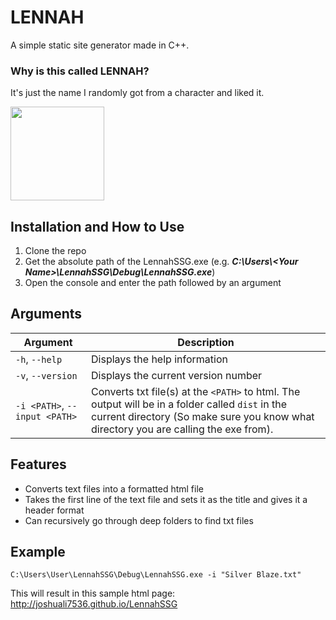 # LENNAH
A simple static site generator made in C++.

### Why is this called LENNAH?
It's just the name I randomly got from a character and liked it.

<img src="https://imgur.com/ThRo0GT.png" width="150" height="150">

## Installation and How to Use
1. Clone the repo
2. Get the absolute path of the LennahSSG.exe (e.g. ***C:\Users\\\<Your Name>\LennahSSG\Debug\LennahSSG.exe***)
3. Open the console and enter the path followed by an argument

## Arguments
Argument | Description
------------ | -------------
`-h`, `--help` | Displays the help information
`-v`, `--version` | Displays the current version number
  `-i <PATH>`, `--input <PATH>` | Converts txt file(s) at the `<PATH>` to html. The output will be in a folder called `dist` in the current directory (So make sure you know what directory you are calling the exe from).

## Features
- Converts text files into a formatted html file
- Takes the first line of the text file and sets it as the title and gives it a header format
- Can recursively go through deep folders to find txt files

## Example
```
C:\Users\User\LennahSSG\Debug\LennahSSG.exe -i "Silver Blaze.txt"
```
This will result in this sample html page:
http://joshuali7536.github.io/LennahSSG

